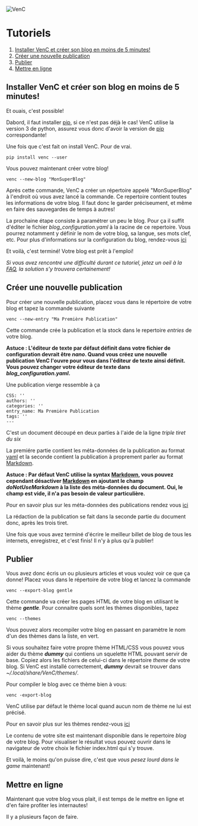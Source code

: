 ![VenC](http://download.tuxfamily.org/dsalem/img/2017_-_Denis_Salem_-_CC_By_SA_-_VenC-logo.svg "VenC")

# Tutoriels

1. [Installer VenC et créer son blog en moins de 5 minutes!](#installer-venc-et-cr%C3%A9er-son-blog-en-moins-de-5-minutes)
2. [Créer une nouvelle publication](#créer-une-nouvelle-publication)
3. [Publier](#publier)
4. [Mettre en ligne](#mettre-en-ligne)

## Installer VenC et créer son blog en moins de 5 minutes!

Et ouais, c'est possible!

Dabord, il faut installer [pip](https://pypi.python.org/pypi/pip), si ce n'est pas déjà le cas! VenC utilise la version 3 de python, assurez vous donc d'avoir la version de [pip](https://pypi.python.org/pypi/pip) correspondante!

Une fois que c'est fait on install VenC. Pour de vrai.

	pip install venc --user

Vous pouvez maintenant créer votre blog!

	venc --new-blog "MonSuperBlog"

Après cette commande, VenC a créer un répertoire appelé "MonSuperBlog" à l'endroit où vous avez lancé la commande. Ce repertoire contient toutes les informations de votre blog. Il faut donc le garder préciseument, et même en faire des sauvegardes de temps à autres!

La prochaine étape consiste à paramétrer un peu le blog. Pour ça il suffit d'éditer le fichier *blog_configuration.yaml* à la racine de ce repertoire. Vous pourrez notamment y définir le nom de votre blog, sa langue, ses mots clef, etc. Pour plus d'informations sur la configuration du blog, rendez-vous [ici](https://framagit.org/denissalem/VenC/blob/master/doc/FR.md#fichier-de-configuration-principal)

Et voilà, c'est terminé! Votre blog est prêt à l'emploi!

_Si vous avez rencontré une difficulté durant ce tutoriel, jetez un oeil à la [FAQ](faqFR.md), la solution s'y trouvera certainement!_

## Créer une nouvelle publication

Pour créer une nouvelle publication, placez vous dans le répertoire de votre blog et tapez la commande suivante

	venc --new-entry "Ma Première Publication"

Cette commande crée la publication et la stock dans le repertoire *entries* de votre blog.

__Astuce : L'éditeur de texte par défaut définit dans votre fichier de configuration devrait être _nano_. Quand vous créez une nouvelle publication VenC l'ouvre pour vous dans l'éditeur de texte ainsi définit. Vous pouvez changer votre éditeur de texte dans *blog_configuration.yaml*.__

Une publication vierge ressemble à ça

	CSS: ''
	authors: ''
	categories: ''
	entry_name: Ma Première Publication
	tags: ''
	---

C'est un document découpé en deux parties à l'aide de la ligne _triple tiret du six_

La premiére partie contient les méta-données de la publication au format [yaml](http://www.yaml.org/) et la seconde contient la publication à proprement parler au format [Markdown](https://daringfireball.net/projects/markdown/).

__Astuce : Par défaut VenC utilise la syntax [Markdown](https://daringfireball.net/projects/markdown/), vous pouvez cependant désactiver [Markdown](https://daringfireball.net/projects/markdown/) en ajoutant le champ _doNotUseMarkdown_ à la liste des méta-données du document. Oui, le champ est vide, il n'a pas besoin de valeur particulière.__

Pour en savoir plus sur les méta-données des publications rendez vous [ici](FR.md#les-publications)

La rédaction de la publication se fait dans la seconde partie du document donc, après les trois tiret.

Une fois que vous avez terminé d'écrire le meilleur billet de blog de tous les internets, enregistrez, et c'est finis! Il n'y à plus qu'à publier!

## Publier

Vous avez donc écris un ou plusieurs articles et vous voulez voir ce que ça donne! Placez vous dans le répertoire de votre blog et lancez la commande

	venc --export-blog gentle

Cette commande va créer les pages HTML de votre blog en utilisant le thème __*gentle*__. Pour connaitre quels sont les thèmes disponibles, tapez

	venc --themes

Vous pouvez alors recompiler votre blog en passant en paramètre le nom d'un des thèmes dans la liste, en vert.

Si vous souhaitez faire votre propre thème HTML/CSS vous pouvez vous aider du thème __*dummy*__ qui contiens un squelette HTML pouvant servir de base. Copiez alors les fichiers de celui-ci dans le répertoire _theme_ de votre blog. Si VenC est installé correctement, __*dummy*__ devrait se trouver dans _~/.local/share/VenC/themes/_.

Pour compiler le blog avec ce thème bien à vous:

	venc -export-blog

VenC utilise par défaut le thème local quand aucun nom de thème ne lui est précisé.

Pour en savoir plus sur les thèmes rendez-vous [ici](FR.md#les-thèmes)

Le contenu de votre site est maintenant disponible dans le repertoire _blog_ de votre blog. Pour visualiser le résultat vous pouvez ouvrir dans le navigateur de votre choix le fichier index.html qui s'y trouve.

Et voilà, le moins qu'on puisse dire, c'est que _vous pesez lourd dans le game_ maintenant!

## Mettre en ligne

Maintenant que votre blog vous plait, il est temps de le mettre en ligne et d'en faire profiter les internautes!

Il y a plusieurs façon de faire.
